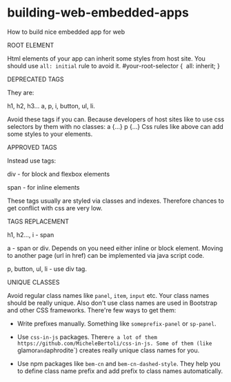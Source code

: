 # building-web-embedded-apps
How to build nice embedded app for web

ROOT ELEMENT

Html elements of your app can inherit some styles from host site. You should use `all: initial` rule to avoid it.
#your-root-selector {
  all: inherit;
}


DEPRECATED TAGS

They are:

h1, h2, h3...
a,
p,
i,
button,
ul, li.

Avoid these tags if you can. Because developers of host sites like to use css selectors by them with no classes:
a {...}
p {...}
Css rules like above can add some styles to your elements.


APPROVED TAGS

Instead use tags:

div - for block and flexbox elements

span - for inline elements

These tags usually are styled via classes and indexes. Therefore chances to get conflict with css are very low.


TAGS REPLACEMENT

h1, h2..., i - span

a - span or div. Depends on you need either inline or block element. Moving to another page (url in href) can be implemented via java script code.

p, button, ul, li - use div tag.


UNIQUE CLASSES

Avoid regular class names like `panel`, `item`, `input` etc. Your class names should be really unique. Also don't use class names are used in Bootstrap and other CSS frameworks. There're few ways to get them:

- Write prefixes manually. Something like `someprefix-panel` or `sp-panel`.

- Use `css-in-js` packages. There`re a lot of them https://github.com/MicheleBertoli/css-in-js. Some of them (like `glamor` and `aphrodite`) creates really unique class names for you.

- Use npm packages like `bem-cn` and `bem-cn-dashed-style`. They help you to define class name prefix and add prefix to class names automatically.

